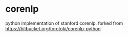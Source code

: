 corenlp
=======

python implementation of stanford corenlp. forked from https://bitbucket.org/torotoki/corenlp-python
